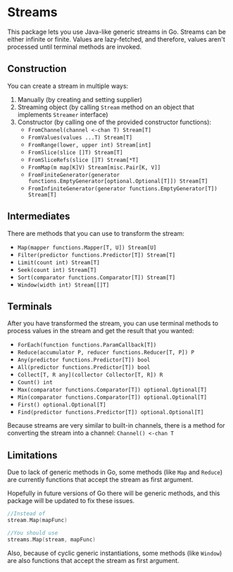 # Streams

This package lets you use Java-like generic streams in Go.
Streams can be either infinite or finite.
Values are lazy-fetched, and therefore, values aren't processed until
terminal methods are invoked.

## Construction
You can create a stream in multiple ways:
1. Manually (by creating and setting supplier)
2. Streaming object (by calling `Stream` method on an object that implements `Streamer` interface)
3. Constructor (by calling one of the provided constructor functions):
   - `FromChannel(channel <-chan T) Stream[T]`
   - `FromValues(values ...T) Stream[T]`
   - `FromRange(lower, upper int) Stream[int]`
   - `FromSlice(slice []T) Stream[T]`
   - `FromSliceRefs(slice []T) Stream[*T]`
   - `FromMap(m map[K]V) Stream[misc.Pair[K, V]]`
   - `FromFiniteGenerator(generator functions.EmptyGenerator[optional.Optional[T]]) Stream[T]`
   - `FromInfiniteGenerator(generator functions.EmptyGenerator[T]) Stream[T]`

## Intermediates
There are methods that you can use to transform the stream:
- `Map(mapper functions.Mapper[T, U]) Stream[U]`
- `Filter(predictor functions.Predictor[T]) Stream[T]`
- `Limit(count int) Stream[T]`
- `Seek(count int) Stream[T]`
- `Sort(comparator functions.Comparator[T]) Stream[T]`
- `Window(width int) Stream[[]T]`

## Terminals
After you have transformed the stream, you can use terminal methods
to process values in the stream and get the result that you wanted:
- `ForEach(function functions.ParamCallback[T])`
- `Reduce(accumulator P, reducer functions.Reducer[T, P]) P`
- `Any(predictor functions.Predictor[T]) bool`
- `All(predictor functions.Predictor[T]) bool`
- `Collect[T, R any](collector Collector[T, R]) R`
- `Count() int`
- `Max(comparator functions.Comparator[T]) optional.Optional[T]`
- `Min(comparator functions.Comparator[T]) optional.Optional[T]`
- `First() optional.Optional[T]`
- `Find(predictor functions.Predictor[T]) optional.Optional[T]`

Because streams are very similar to built-in channels, there is
a method for converting the stream into a channel:
`Channel() <-chan T`

## Limitations
Due to lack of generic methods in Go, some methods (like `Map` and `Reduce`) 
are currently functions that accept the stream as first argument. 

Hopefully in future versions of Go there will be generic methods,
and this package will be updated to fix these issues.

```go
//Instead of
stream.Map(mapFunc)

//You should use
streams.Map(stream, mapFunc)
```

Also, because of cyclic generic instantiations, some methods (like `Window`)
are also functions that accept the stream as first argument.